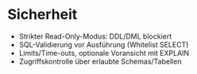 # Sicherheit

- Strikter Read-Only-Modus: DDL/DML blockiert
- SQL-Validierung vor Ausführung (Whitelist SELECT)
- Limits/Time-outs, optionale Voransicht mit EXPLAIN
- Zugriffskontrolle über erlaubte Schemas/Tabellen